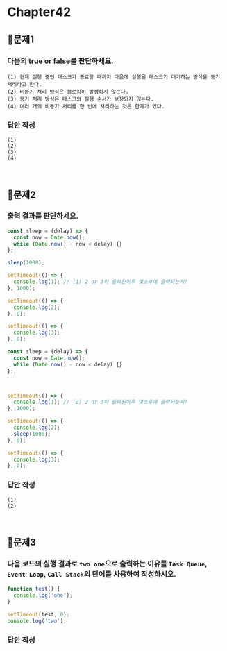 # Chapter42
## 📌문제1
### 다음의 true or false를 판단하세요.

```
(1) 현재 실행 중인 태스크가 종료할 때까지 다음에 실행될 태스크가 대기하는 방식을 동기 처리라고 한다.
(2) 비동기 처리 방식은 블로킹이 발생하지 않는다.
(3) 동기 처리 방식은 태스크의 실행 순서가 보장되지 않는다.
(4) 여러 개의 비동기 처리를 한 번에 처리하는 것은 한계가 있다.
```

### 답안 작성
```
(1) 
(2) 
(3) 
(4) 
```

<br>

## 📌문제2
### 출력 결과를 판단하세요.

```js
const sleep = (delay) => {
  const now = Date.now();
  while (Date.now() - now < delay) {}
};

sleep(1000);

setTimeout(() => {
  console.log(1); // (1) 2 or 3이 출력된이후 몇초후에 출력되는지? 
}, 1000);

setTimeout(() => {
  console.log(2);
}, 0);

setTimeout(() => {
  console.log(3);
}, 0);
```

```js
const sleep = (delay) => {
  const now = Date.now();
  while (Date.now() - now < delay) {}
};



setTimeout(() => {
  console.log(1); // (2) 2 or 3이 출력된이후 몇초후에 출력되는지?
}, 1000);

setTimeout(() => {
  console.log(2);
  sleep(1000);
}, 0);

setTimeout(() => {
  console.log(3);
}, 0);
```

### 답안 작성
```
(1)
(2)
```

<br>

## 📌문제3
### 다음 코드의 실행 결과로 `two one`으로 출력하는 이유를 `Task Queue`, `Event Loop`, `Call Stack`의 단어를 사용하여 작성하시오.
```js
function test() {
  console.log('one');
}

setTimeout(test, 0);
console.log('two');
```
### 답안 작성
```
```

<br>
